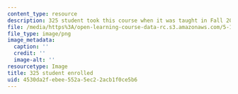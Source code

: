 ```yaml
---
content_type: resource
description: 325 student took this course when it was taught in Fall 2014.
file: /media/https%3A/open-learning-course-data-rc.s3.amazonaws.com/5-111sc-principles-of-chemical-science-fall-2014/4530da2febee552a5ec22acb1f0ce5b6_300-approx.png
file_type: image/png
image_metadata:
  caption: ''
  credit: ''
  image-alt: ''
resourcetype: Image
title: 325 student enrolled
uid: 4530da2f-ebee-552a-5ec2-2acb1f0ce5b6
---
```

